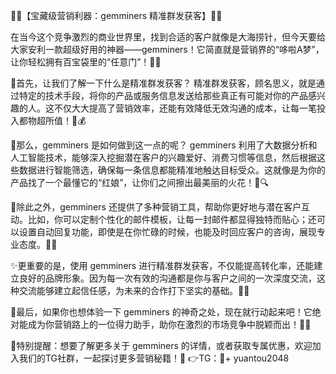 🎉🚀【宝藏级营销利器：gemminers 精准群发获客】🚀🎉

在当今这个竞争激烈的商业世界里，找到合适的客户就像是大海捞针，但今天要给大家安利一款超级好用的神器——gemminers！它简直就是营销界的“哆啦A梦”，让你轻松拥有百宝袋里的“任意门”！🌈💼

🌟首先，让我们了解一下什么是精准群发获客？
精准群发获客，顾名思义，就是通过特定的技术手段，将你的产品或服务信息发送给那些真正有可能对你的产品感兴趣的人。这不仅大大提高了营销效率，还能有效降低无效沟通的成本，让每一笔投入都物超所值！🎯💰

🚀那么，gemminers 是如何做到这一点的呢？
gemminers 利用了大数据分析和人工智能技术，能够深入挖掘潜在客户的兴趣爱好、消费习惯等信息，然后根据这些数据进行智能筛选，确保每一条信息都能精准地触达目标受众。这就像是为你的产品找了一个最懂它的“红娘”，让你们之间擦出最美丽的火花！💖🔍

🌈除此之外，gemminers 还提供了多种营销工具，帮助你更好地与潜在客户互动。比如，你可以定制个性化的邮件模板，让每一封邮件都显得独特而贴心；还可以设置自动回复功能，即使是在你忙碌的时候，也能及时回应客户的咨询，展现专业态度。💌🤖

✨更重要的是，使用 gemminers 进行精准群发获客，不仅能提高转化率，还能建立良好的品牌形象。因为每一次有效的沟通都是你与客户之间的一次深度交流，这种交流能够建立起信任感，为未来的合作打下坚实的基础。🤝🌟

🎁最后，如果你也想体验一下 gemminers 的神奇之处，现在就行动起来吧！它绝对能成为你营销路上的一位得力助手，助你在激烈的市场竞争中脱颖而出！🌟💼

📣特别提醒：想要了解更多关于 gemminers 的详情，或者获取专属优惠，欢迎加入我们的TG社群，一起探讨更多营销秘籍！💪
👉TG：💪+ yuantou2048